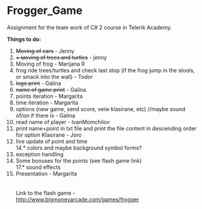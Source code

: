 ﻿# Frogger_Game
Assignment for the team work of C# 2 course in Telerik Academy.

<b>Things to do:</b><br>
1. <s>Moving of cars</s> - Jenny<br>
2. <s>+ мoving of trees and turtles</s> - jenny<br>
2. Moving of frog - Marijana R <br>
4. frog ride trees/turtles and check last stop (if the frog jump in the stools, or smack into the wall) - Todor <br>
6. <s>logo print</s> - Galina<br>
7. <s>name of game print</s> - Galina<br>
8. points iteration - Margarita<br>
9. time iteration - Margarita<br>
10. options (new game, send score, veiw klasirane, etc) //maybe sound of/on if there is - Galina<br>
11. read name of player - IvanMomchilov<br>
12. print name+point in txt file and print the file content in descending order for option Klasirane - Joro<br>
13. live update of point and time<br>
14.* colors and maybe background symbol forms?<br>
15. exception handling <br>
16. Some bonuses for the points (see flash game link)<br>
17.* sound effects<br>
18. Presentation - Margarita <br>
<br><br>
Link to the flash game - http://www.bigmoneyarcade.com/games/frogger <br>

